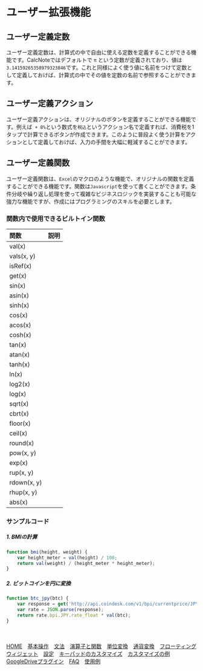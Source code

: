 # ユーザー拡張機能

## ユーザー定義定数
ユーザー定義定数は、計算式の中で自由に使える定数を定義することができる機能です。CalcNoteではデフォルトで `π` という定数が定義されており、値は `3.14159265358979323846`です。これと同様によく使う値に名前をつけて定数として定義しておけば、計算式の中でその値を定数の名前で参照することができます。

## ユーザー定義アクション
ユーザー定義アクションは、オリジナルのボタンを定義することができる機能です。例えば` + 8%`という数式を`税込`というアクション名で定義すれば、消費税を1タップで計算できるボタンが作成できます。このように普段よく使う計算をアクションとして定義しておけば、入力の手間を大幅に軽減することができます。



## ユーザー定義関数
ユーザー定義関数は、`Excel`のマクロのような機能で、オリジナルの関数を定義することができる機能です。関数は`Javascript`を使って書くことができます。条件分岐や繰り返し処理を使って複雑なビジネスロジックを実装することも可能な強力な機能ですが、作成にはプログラミングのスキルを必要とします。


### 関数内で使用できるビルトイン関数
|関数|説明|
|:-----------|:------------|
val(x)|
vals(x, y)|
isRef(x)|
get(x)|
sin(x)|
asin(x)|
sinh(x)|
cos(x)|
acos(x)|
cosh(x)|
tan(x)|
atan(x)|
tanh(x)|
ln(x)|
log2(x)|
log(x)|
sqrt(x)|
cbrt(x)|
floor(x)|
ceil(x)|
round(x)|
pow(x, y)|
exp(x)|
rup(x, y)|
rdown(x, y)|
rhup(x, y)|
abs(x)|


### サンプルコード
##### 1. BMIの計算
```javascript
function bmi(height, weight) {
    var height_meter = val(height) / 100;
    return val(weight) / (height_meter * height_meter);
}
```

##### 2. ビットコインを円に変換
```javascript
function btc_jpy(btc) {
    var response = get('http://api.coindesk.com/v1/bpi/currentprice/JPY.json');
    var rate = JSON.parse(response);
    return rate.bpi.JPY.rate_float * val(btc);
}
```

<br><br>
[HOME](index.md)　[基本操作](how2use.md)　[文法](http://burton999dev.github.io/CalcNoteHelp/grammar_ja.html)　[演算子と関数](operator_and_function.md)　[単位変換](unit_converter.md)　[通貨変換](currency_converter.md)　[フローティングウィジェット](floating_widget.md)　[設定](settings.md)　[キーパッドのカスタマイズ](customizing_keypad.md)　[カスタマイズの例](example4theme.md)　[GoogleDriveプラグイン](google_drive_plugin.md)　[FAQ](faq.md)　[使用例](http://android.ascii.jp/2016/02/29/893463)  
